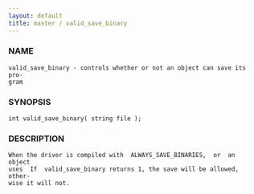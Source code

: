 ```yaml
---
layout: default
title: master / valid_save_binary
---
```


### NAME

    valid_save_binary - controls whether or not an object can save its pro‐
    gram

### SYNOPSIS

    int valid_save_binary( string file );

### DESCRIPTION

    When the driver is compiled with  ALWAYS_SAVE_BINARIES,  or  an  object
    uses  If  valid_save_binary returns 1, the save will be allowed, other‐
    wise it will not.
